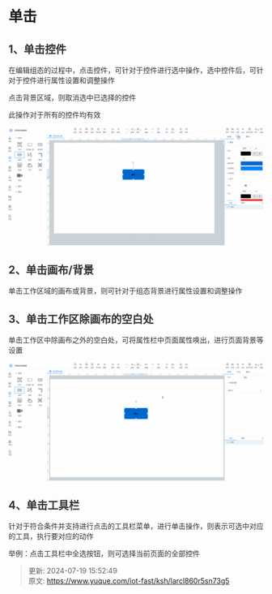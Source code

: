 # 单击

## <font style="color:rgb(51, 51, 51);">1、单击控件</font>
<font style="color:rgb(51, 51, 51);">在编辑组态的过程中，点击控件，可针对于控件进行选中操作，选中控件后，可针对于控件进行属性设置和调整操作</font>

<font style="color:rgb(51, 51, 51);">点击背景区域，则取消选中已选择的控件</font>

<font style="color:rgb(51, 51, 51);">此操作对于所有的控件均有效</font>

![1721375248512-5921dc41-a98d-4403-94dc-903033083ca9.gif](./img/p3qRa2dTuOjHRewM/1721375248512-5921dc41-a98d-4403-94dc-903033083ca9-072271.gif)

## <font style="color:rgb(51, 51, 51);">2、单击画布/背景</font>
<font style="color:rgb(51, 51, 51);">单击工作区域的画布或背景，则可针对于组态背景进行属性设置和调整操作</font>

## <font style="color:rgb(51, 51, 51);">3、单击工作区除画布的空白处</font>
<font style="color:rgb(51, 51, 51);">单击工作区中除画布之外的空白处，可将属性栏中页面属性唤出，进行页面背景等设置</font>

![1721375532422-71bdc11c-7179-4b2c-84b5-659d10fffe13.gif](./img/p3qRa2dTuOjHRewM/1721375532422-71bdc11c-7179-4b2c-84b5-659d10fffe13-646329.gif)

## <font style="color:rgb(51, 51, 51);">4、单击工具栏</font>
<font style="color:rgb(51, 51, 51);">针对于符合条件并支持进行点击的工具栏菜单，进行单击操作，则表示可选中对应的工具，执行要对应的动作</font>

<font style="color:rgb(51, 51, 51);">举例：点击工具栏中全选按钮，则可选择当前页面的全部控件</font>



> 更新: 2024-07-19 15:52:49  
> 原文: <https://www.yuque.com/iot-fast/ksh/larcl860r5sn73g5>